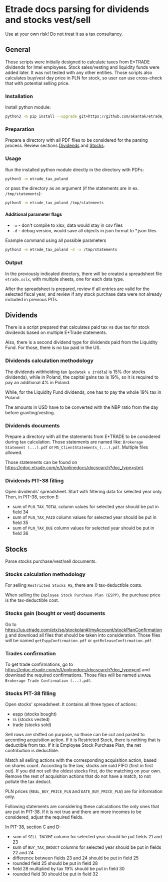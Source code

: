 # Etrade docs parsing for dividends and stocks vest/sell

Use at your own risk! Do not treat it as a tax consultancy.

## General

Those scripts were initially designed to calculate taxes from E\*TRADE dividends for Intel employees.
Stock sales/vesting and liquidity funds were added later. It was not tested with any other entities.
Those scripts also calculates buy/vest day price in PLN for stock, so user can use cross-check that
with potential selling price.

### Installation

Install python module:

```bash
python3 -m pip install --upgrade git+https://github.com/akantak/etrade_tax_poland.git@v0.0.11
```

### Preparation

Prepare a directory with all PDF files to be considered for the parsing process. Review sections
[Dividends](#dividends) and [Stocks](#stocks).

### Usage

Run the installed python module directly in the directory with PDFs:

```bash
python3 -m etrade_tax_poland
```

or pass the directory as an argument (if the statements are in ex. `/tmp/statements`):

```bash
python3 -m etrade_tax_poland /tmp/statements
```

#### Additional parameter flags

- `-x` - don't compile to xlsx, data would stay in csv files
- `-d` - debug version, would save all objects in json format to *.json files

Example command using all possible parameters

```bash
python3 -m etrade_tax_poland -d -x /tmp/statements
```

### Output

In the previously indicated directory, there will be created a spreadsheet file `etrade.xslx`,
with multiple sheets, one for each data type.

After the spreadsheet is prepared, review if all entries are valid for the selected fiscal year,
and review if any stock purchase data were not already included in previous PITs.

## Dividends

There is a script prepared that calculates paid tax vs due tax for stock dividends
based on multiple E\*Trade statements.

Also, there is a second dividend type for dividends paid from the Liquidity Fund.
For those, there is no tax paid in the US.

### Dividends calculation methodology

The dividends withholding tax (`podatek u źródła`) is 15% (for stocks dividends), while in Poland,
the capital gains tax is 19%, so it is required to pay an additional 4% in Poland.

While, for the Liquidity Fund dividends, one has to pay the whole 19% tax in Poland.

The amounts in USD have to be converted with the NBP ratio from the day before granting/vesting.

### Dividends documents

Prepare a directory with all the statements from E\*TRADE to be considered during tax calculation.
Those statements are named like: `Brokerage Statement (...).pdf`
or `MS_ClientStatements_(...).pdf`. Multiple files allowed.

Those statements can be found on <https://edoc.etrade.com/e/t/onlinedocs/docsearch?doc_type=stmt>.

### Dividends PIT-38 filling

Open dividends' spreadsheet. Start with filtering data for selected year only.
Then, in PIT-38, section E:

- sum of `PLN_TAX_TOTAL` column values for selected year should be put in field 34
- sum of `PLN_TAX_PAID` column values for selected year should be put in field 35
- sum of `PLN_TAX_DUE` column values for selected year should be put in field 36

## Stocks

Parse stocks purchase/vest/sell documents.

### Stocks calculation methodology

For selling `Restricted Stocks RS`, there are 0 tax-deductible costs.

When selling the `Employee Stock Purchase Plan (ESPP)`, the purchase price is the tax-deductible cost.

### Stocks gain (bought or vest) documents

Go to <https://us.etrade.com/etx/sp/stockplan#/myAccount/stockPlanConfirmations>
and download all files that should be taken into consideration.
Those files will be named `getEsppConfirmation.pdf` or `getReleaseConfirmation.pdf`.

### Trades confirmation

To get trade confirmations, go to <https://edoc.etrade.com/e/t/onlinedocs/docsearch?doc_type=cnf>
and download the required confirmations.
Those files will be named `ETRADE Brokerage Trade Confirmation (...).pdf`.

### Stocks PIT-38 filling

Open stocks' spreadsheet. It contains all three types of actions:

- espp (stocks bought)
- rs (stocks vested)
- trade (stocks sold)

Sell rows are shifted on purpose, so those can be cut and pasted to according acquisition action.
If it is Restricted Stock, there is nothing that is deductible from tax.
If it is Employee Stock Purchase Plan, the net contribution is deductible.

Match all selling actions with the corresponding acquisition action, based on shares count.
According to the law, stocks are sold FIFO (first in first out). If you did not sell the
oldest stocks first, do the matching on your own.
Remove the rest of acquisition actions that do not have a match, to not pollute the tax deduct.

PLN prices (`REAL_BUY_PRICE_PLN` and `DATE_BUY_PRICE_PLN`) are for information only.

Following statements are considering these calculations the only ones that are put in PIT-38.
If it is not true and there are more incomes to be considered, adjust the required fields.

In PIT-38, section C and D:

- sum of `SELL_INCOME` column for selected year should be put fields 21 and 23
- sum of `BUY_TAX_DEDUCT` columns for selected year should be put in fields 22 and 24
- difference between fields 23 and 24 should be put in field 25
- rounded field 25 should be put in field 28
- field 28 multiplied by tax 19% should be put in field 30
- rounded field 30 should be put in field 32
